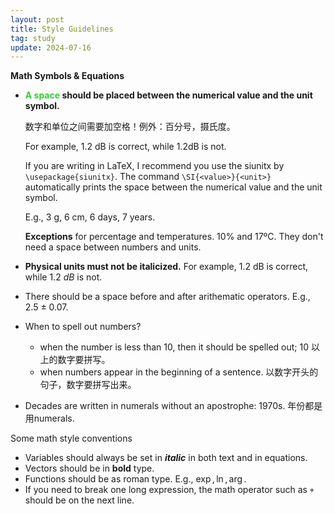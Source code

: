 ```yaml
---
layout: post
title: Style Guidelines
tag: study
update: 2024-07-16
---
```




**Math Symbols & Equations**

- **<span style='color:#32CD32'>A space</span> should be placed between the numerical value and the unit symbol.** 

  数字和单位之间需要加空格！例外：百分号，摄氏度。

  For example, 1.2 dB is correct, while 1.2dB is not. 

  If you are writing in LaTeX, I recommend you use the siunitx by `\usepackage{siunitx}`. The command `\SI{<value>}{<unit>}` automatically prints the space between the numerical value and the unit symbol. 

  E.g., 3 g, 6 cm, 6 days, 7 years.

  **Exceptions** for percentage and temperatures. 10% and 17ºC. They don't need a space between numbers and units.

- **Physical units must not be italicized.** For example, 1.2 dB is correct, while 1.2 *dB* is not.

- There should be a space before and after arithematic operators. E.g., 2.5 ± 0.07. 

- When to spell out numbers?

  - when the number is less than 10, then it should be spelled out; 10 以上的数字要拼写。
  - when numbers appear in the beginning of a sentence. 以数字开头的句子，数字要拼写出来。

- Decades are written in numerals without an apostrophe: 1970s. 年份都是用numerals.



Some math style conventions

- Variables should always be set in ***italic*** in both text and in equations.
- Vectors should be in **bold** type.
- Functions should be as roman type. E.g., $\exp, \ln, \arg$.
- If you need to break one long expression, the math operator such as `+` should be on the next line.
